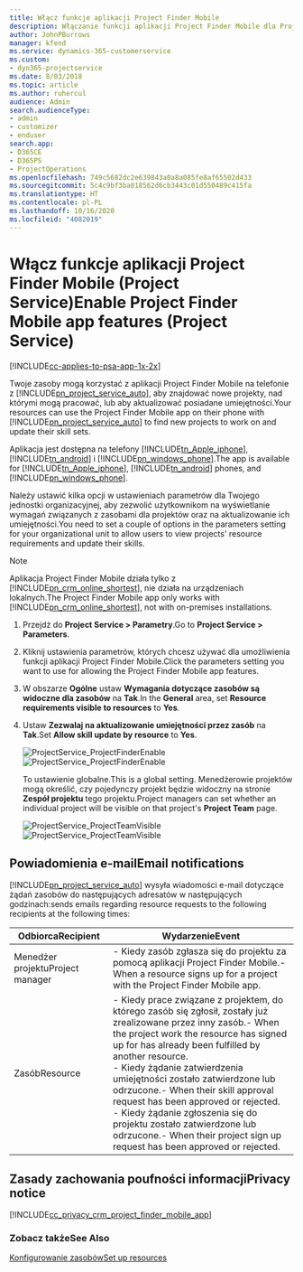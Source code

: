 ```yaml
---
title: Włącz funkcje aplikacji Project Finder Mobile
description: Włączanie funkcji aplikacji Project Finder Mobile dla Project Service
author: JohnPBurrows
manager: kfend
ms.service: dynamics-365-customerservice
ms.custom:
- dyn365-projectservice
ms.date: 8/03/2018
ms.topic: article
ms.author: ruhercul
audience: Admin
search.audienceType:
- admin
- customizer
- enduser
search.app:
- D365CE
- D365PS
- ProjectOperations
ms.openlocfilehash: 749c5682dc2e639843a0a8a085fe8af65502d433
ms.sourcegitcommit: 5c4c9bf3ba018562d6cb3443c01d550489c415fa
ms.translationtype: HT
ms.contentlocale: pl-PL
ms.lasthandoff: 10/16/2020
ms.locfileid: "4082019"
---
```

# <a name="enable-project-finder-mobile-app-features-project-service"></a><span data-ttu-id="0e679-103">Włącz funkcje aplikacji Project Finder Mobile (Project Service)</span><span class="sxs-lookup"><span data-stu-id="0e679-103">Enable Project Finder Mobile app features (Project Service)</span></span>

[!INCLUDE[cc-applies-to-psa-app-1x-2x](../includes/cc-applies-to-psa-app-1x-2x.md)]

<span data-ttu-id="0e679-104">Twoje zasoby mogą korzystać z aplikacji Project Finder Mobile na telefonie z [!INCLUDE[pn_project_service_auto](../includes/pn-project-service-auto.md)], aby znajdować nowe projekty, nad którymi mogą pracować, lub aby aktualizować posiadane umiejętności.</span><span class="sxs-lookup"><span data-stu-id="0e679-104">Your resources can use the Project Finder Mobile app on their phone with [!INCLUDE[pn_project_service_auto](../includes/pn-project-service-auto.md)] to find new projects to work on and update their skill sets.</span></span>  
  
 <span data-ttu-id="0e679-105">Aplikacja jest dostępna na telefony [!INCLUDE[tn_Apple_iphone](../includes/tn-apple-iphone.md)], [!INCLUDE[tn_android](../includes/tn-android.md)] i [!INCLUDE[pn_windows_phone](../includes/pn-windows-phone.md)].</span><span class="sxs-lookup"><span data-stu-id="0e679-105">The app is available for [!INCLUDE[tn_Apple_iphone](../includes/tn-apple-iphone.md)], [!INCLUDE[tn_android](../includes/tn-android.md)] phones, and [!INCLUDE[pn_windows_phone](../includes/pn-windows-phone.md)].</span></span>  
  
 <span data-ttu-id="0e679-106">Należy ustawić kilka opcji w ustawieniach parametrów dla Twojego jednostki organizacyjnej, aby zezwolić użytkownikom na wyświetlanie wymagań związanych z zasobami dla projektów oraz na aktualizowanie ich umiejętności.</span><span class="sxs-lookup"><span data-stu-id="0e679-106">You need to set a couple of options in the parameters setting for your organizational unit to allow users to view projects' resource requirements and update their skills.</span></span>  
  
> [!NOTE]
>  <span data-ttu-id="0e679-107">Aplikacja Project Finder Mobile działa tylko z [!INCLUDE[pn_crm_online_shortest](../includes/pn-crm-online-shortest.md)], nie działa na urządzeniach lokalnych.</span><span class="sxs-lookup"><span data-stu-id="0e679-107">The Project Finder Mobile app only works with [!INCLUDE[pn_crm_online_shortest](../includes/pn-crm-online-shortest.md)], not with on-premises installations.</span></span>  
  
1. <span data-ttu-id="0e679-108">Przejdź do **Project Service > Parametry**.</span><span class="sxs-lookup"><span data-stu-id="0e679-108">Go to **Project Service > Parameters**.</span></span>  
  
2. <span data-ttu-id="0e679-109">Kliknij ustawienia parametrów, których chcesz używać dla umożliwienia funkcji aplikacji Project Finder Mobile.</span><span class="sxs-lookup"><span data-stu-id="0e679-109">Click the parameters setting you want to use for allowing the Project Finder Mobile app features.</span></span>  
  
3. <span data-ttu-id="0e679-110">W obszarze **Ogólne** ustaw **Wymagania dotyczące zasobów są widoczne dla zasobów** na **Tak**.</span><span class="sxs-lookup"><span data-stu-id="0e679-110">In the **General** area, set **Resource requirements visible to resources** to **Yes**.</span></span>  
  
4. <span data-ttu-id="0e679-111">Ustaw **Zezwalaj na aktualizowanie umiejętności przez zasób** na **Tak**.</span><span class="sxs-lookup"><span data-stu-id="0e679-111">Set **Allow skill update by resource** to **Yes**.</span></span>  
  
   <span data-ttu-id="0e679-112">![ProjectService_ProjectFinderEnable](../psa/media/project-service-project-finder-enable.png "ProjectService_ProjectFinderEnable")</span><span class="sxs-lookup"><span data-stu-id="0e679-112">![ProjectService_ProjectFinderEnable](../psa/media/project-service-project-finder-enable.png "ProjectService_ProjectFinderEnable")</span></span>  
  
   <span data-ttu-id="0e679-113">To ustawienie globalne.</span><span class="sxs-lookup"><span data-stu-id="0e679-113">This is a global setting.</span></span> <span data-ttu-id="0e679-114">Menedżerowie projektów mogą określić, czy pojedynczy projekt będzie widoczny na stronie **Zespół projektu** tego projektu.</span><span class="sxs-lookup"><span data-stu-id="0e679-114">Project managers can set whether an individual project will be visible on that project's **Project Team** page.</span></span>  
  
   <span data-ttu-id="0e679-115">![ProjectService_ProjectTeamVisible](../psa/media/project-service-project-team-visible.png "ProjectService_ProjectTeamVisible")</span><span class="sxs-lookup"><span data-stu-id="0e679-115">![ProjectService_ProjectTeamVisible](../psa/media/project-service-project-team-visible.png "ProjectService_ProjectTeamVisible")</span></span>  
  
## <a name="email-notifications"></a><span data-ttu-id="0e679-116">Powiadomienia e-mail</span><span class="sxs-lookup"><span data-stu-id="0e679-116">Email notifications</span></span>  
 [!INCLUDE[pn_project_service_auto](../includes/pn-project-service-auto.md)] <span data-ttu-id="0e679-117">wysyła wiadomości e-mail dotyczące żądań zasobów do następujących adresatów w następujących godzinach:</span><span class="sxs-lookup"><span data-stu-id="0e679-117">sends emails regarding resource requests to the following recipients at the following times:</span></span>  
  
|<span data-ttu-id="0e679-118">Odbiorca</span><span class="sxs-lookup"><span data-stu-id="0e679-118">Recipient</span></span>|<span data-ttu-id="0e679-119">Wydarzenie</span><span class="sxs-lookup"><span data-stu-id="0e679-119">Event</span></span>|  
|---------------|-----------|  
|<span data-ttu-id="0e679-120">Menedżer projektu</span><span class="sxs-lookup"><span data-stu-id="0e679-120">Project manager</span></span>|<span data-ttu-id="0e679-121">-   Kiedy zasób zgłasza się do projektu za pomocą aplikacji Project Finder Mobile.</span><span class="sxs-lookup"><span data-stu-id="0e679-121">-   When a resource signs up for a project with the Project Finder Mobile app.</span></span>|  
|<span data-ttu-id="0e679-122">Zasób</span><span class="sxs-lookup"><span data-stu-id="0e679-122">Resource</span></span>|<span data-ttu-id="0e679-123">-   Kiedy prace związane z projektem, do którego zasób się zgłosił, zostały już zrealizowane przez inny zasób.</span><span class="sxs-lookup"><span data-stu-id="0e679-123">-   When the project work the resource has signed up for has already been fulfilled by another resource.</span></span><br /><span data-ttu-id="0e679-124">-   Kiedy żądanie zatwierdzenia umiejętności zostało zatwierdzone lub odrzucone.</span><span class="sxs-lookup"><span data-stu-id="0e679-124">-   When their skill approval request has been approved or rejected.</span></span><br /><span data-ttu-id="0e679-125">-   Kiedy żądanie zgłoszenia się do projektu zostało zatwierdzone lub odrzucone.</span><span class="sxs-lookup"><span data-stu-id="0e679-125">-   When their project sign up request has been approved or rejected.</span></span>|  
  
## <a name="privacy-notice"></a><span data-ttu-id="0e679-126">Zasady zachowania poufności informacji</span><span class="sxs-lookup"><span data-stu-id="0e679-126">Privacy notice</span></span>  
 [!INCLUDE[cc_privacy_crm_project_finder_mobile_app](../includes/cc-privacy-crm-project-finder-mobile-app.md)]  
  
### <a name="see-also"></a><span data-ttu-id="0e679-127">Zobacz także</span><span class="sxs-lookup"><span data-stu-id="0e679-127">See Also</span></span>  
 [<span data-ttu-id="0e679-128">Konfigurowanie zasobów</span><span class="sxs-lookup"><span data-stu-id="0e679-128">Set up resources</span></span>](../psa/set-up-resources.md)
